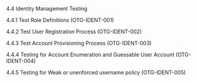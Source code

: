4.4 Identity Management Testing

4.4.1 Test Role Definitions (OTG-IDENT-001)

4.4.2 Test User Registration Process (OTG-IDENT-002)

4.4.3 Test Account Provisioning Process (OTG-IDENT-003)

4.4.4 Testing for Account Enumeration and Guessable User Account (OTG-IDENT-004)

4.4.5 Testing for Weak or unenforced username policy (OTG-IDENT-005)

